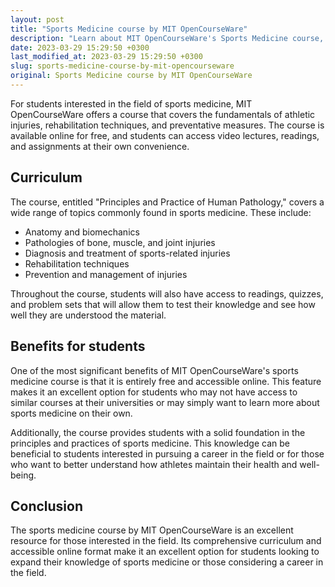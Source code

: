 ```yaml
---
layout: post
title: "Sports Medicine course by MIT OpenCourseWare"
description: "Learn about MIT OpenCourseWare's Sports Medicine course, including its curriculum and how it can benefit students interested in pursuing a career in the field."
date: 2023-03-29 15:29:50 +0300
last_modified_at: 2023-03-29 15:29:50 +0300
slug: sports-medicine-course-by-mit-opencourseware
original: Sports Medicine course by MIT OpenCourseWare
---
```


For students interested in the field of sports medicine, MIT OpenCourseWare offers a course that covers the fundamentals of athletic injuries, rehabilitation techniques, and preventative measures. The course is available online for free, and students can access video lectures, readings, and assignments at their own convenience.

## Curriculum

The course, entitled "Principles and Practice of Human Pathology," covers a wide range of topics commonly found in sports medicine. These include:

- Anatomy and biomechanics
- Pathologies of bone, muscle, and joint injuries
- Diagnosis and treatment of sports-related injuries
- Rehabilitation techniques 
- Prevention and management of injuries

Throughout the course, students will also have access to readings, quizzes, and problem sets that will allow them to test their knowledge and see how well they are understood the material.

## Benefits for students

One of the most significant benefits of MIT OpenCourseWare's sports medicine course is that it is entirely free and accessible online. This feature makes it an excellent option for students who may not have access to similar courses at their universities or may simply want to learn more about sports medicine on their own.

Additionally, the course provides students with a solid foundation in the principles and practices of sports medicine. This knowledge can be beneficial to students interested in pursuing a career in the field or for those who want to better understand how athletes maintain their health and well-being.

## Conclusion

The sports medicine course by MIT OpenCourseWare is an excellent resource for those interested in the field. Its comprehensive curriculum and accessible online format make it an excellent option for students looking to expand their knowledge of sports medicine or those considering a career in the field.